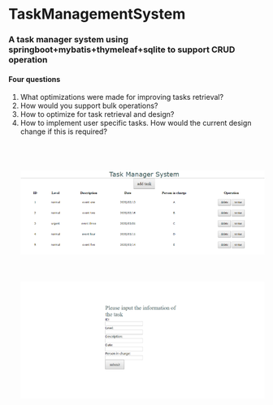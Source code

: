 # TaskManagementSystem
### A task manager system using springboot+mybatis+thymeleaf+sqlite to support CRUD operation<br>
#### Four questions<br>
1. What optimizations were made for improving tasks retrieval?<br>
2. How would you support bulk operations?<br>
3. How to optimize for task retrieval and design?<br>
4. How to implement user specific tasks. How would the current design change if this is required?<br>
<br><br><br><br>![main page](https://github.com/wkwkgood5/TaskManagementSystem/blob/master/pic/main.png)<br><br>
<br><br>![add page](https://github.com/wkwkgood5/TaskManagementSystem/blob/master/pic/add.png)
